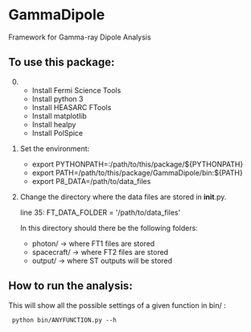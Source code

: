 # GammaDipole
Framework for Gamma-ray Dipole Analysis

To use this package:
--------------------

0) - Install Fermi Science Tools
   - Install python 3
   - Install HEASARC FTools
   - Install matplotlib
   - Install healpy
   - Install PolSpice

1) Set the environment:
  
    - export PYTHONPATH=:/path/to/this/package/${PYTHONPATH}
    - export PATH=/path/to/this/package/GammaDipole/bin:${PATH}
    - export P8_DATA=/path/to/data_files

2) Change the directory where the data files are stored in __init__.py.

   line 35:
   	FT_DATA_FOLDER = '/path/to/data_files'

   In this directory should there be the following folders:
   
   	* photon/      -> where FT1 files are stored
	* spacecraft/  -> where FT2 files are stored
	* output/      -> where ST outputs will be stored


How to run the analysis:
------------------------
This will show all the possible settings of a given function in bin/ :

     python bin/ANYFUNCTION.py --h 
